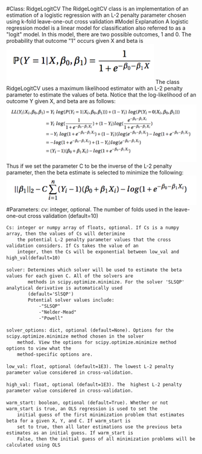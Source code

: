 #Class: RidgeLogitCV
The RidgeLogitCV class is an implementation of an estimation of a logistic regression with an L-2 penalty parameter chosen using k-fold leave-one-out cross validation
#Model Explanation
A logistic regression model is a linear model for classification also referred to as a "logit" model. In this model, there are two possible outcomes, 1 and 0. The probability that outcome "1" occurs given X and beta is ![Alt text](Logit_Generating.png?raw=true "Logit Model")
The class RidgeLogitCV uses a maximum likelihood estimator with an L-2 penalty parameter to estimate the values of beta. Notice that the log-likelihood of an outcome Y given X, and beta are as follows:
![Alt text](Logit_LL_Deriv.png?raw=true "LLV")
Thus if we set the parameter C to be the inverse of the L-2 penalty parameter, then the beta estimate is selected to minimize the following:
![Alt text](RidgeLogitMinimize.png?raw=true "RidgeLogit Minimization")
#Parameters:
	cv: integer, optional. The number of folds used in the leave-one-out cross validation (default=10)
	
	Cs: integer or numpy array of floats, optional. If Cs is a numpy array, then the values of Cs will deterimine
		the potential L-2 penalty parameter values that the cross validation considers. If Cs takes the value of an
		integer, then the Cs will be exponential between low_val and high_val(default=10)
		
	solver: Determines which solver will be used to estimate the beta values for each given C. All of the solvers are
			methods in scipy.optimize.minimize. For the solver 'SLSQP' analytical derivative is automatically used 
			(default='SlSQP')
			Potential solver values include:
				-"SLSQP"
				-"Nelder-Mead"
				-"Powell"

	solver_options: dict, optional (default=None). Options for the scipy.optimize.minimize method chosen in the solver
		method. View the options for scipy.optimize.minimize method options to view what the 
		method-specific options are.
	
	low_val: float, optional (default=1E3). The lowest L-2 penalty parameter value considered in cross-validation.
	
	high_val: float, optional (default=1E3). The  highest L-2 penalty parameter value considered in cross-validation.
	
	warm_start: boolean, optional (default=True). Whether or not warm_start is true, an OLS regression is used to set the
		initial guess of the first minimization problem that estimates beta for a given X, Y, and C. If warm_start is
		set to true, then all later estimations use the previous beta estimates as an initial guess. If warm_start is
		False, then the initial guess of all minimization problems will be calculated using OLS


